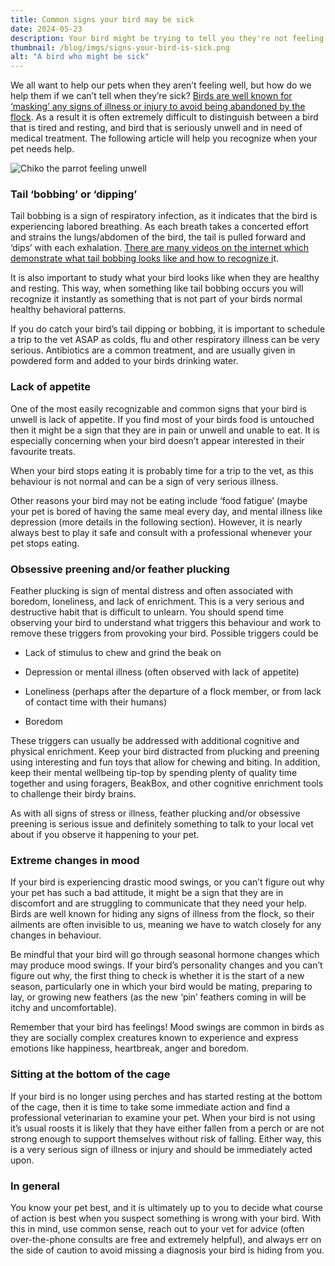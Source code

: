 ```yaml
---
title: Common signs your bird may be sick
date: 2024-05-23
description: Your bird might be trying to tell you they're not feeling well. Learn to read the signs!
thumbnail: /blog/imgs/signs-your-bird-is-sick.png
alt: "A bird who might be sick"
---
```


We all want to help our pets when they aren’t feeling well, but how do we help them if we can’t tell when they’re sick? [Birds are well known for ‘masking’ any signs of illness or injury to avoid being abandoned by the flock](https://currumbinvetservices.com.au/preservation-or-masking-reflex/ "https://currumbinvetservices.com.au/preservation-or-masking-reflex/ "). As a result it is often extremely difficult to distinguish between a bird that is tired and resting, and bird that is seriously unwell and in need of medical treatment. The following article will help you recognize when your pet needs help.

![Chiko the parrot feeling unwell](/blog/imgs/signs-your-bird-is-sick.png "Chiko the parrot feeling unwell")

### Tail ‘bobbing’ or ‘dipping’

Tail bobbing is a sign of respiratory infection, as it indicates that the bird is experiencing labored breathing. As each breath takes a concerted effort and strains the lungs/abdomen of the bird, the tail is pulled forward and ‘dips’ with each exhalation. [There are many videos on the internet which demonstrate what tail bobbing looks like and how to recognize i](https://www.youtube.com/results?search_query=tail+bobbing "https://www.youtube.com/results?search_query=tail+bobbing")t.

It is also important to study what your bird looks like when they are healthy and resting. This way, when something like tail bobbing occurs you will recognize it instantly as something that is not part of your birds normal healthy behavioral patterns.

If you do catch your bird’s tail dipping or bobbing, it is important to schedule a trip to the vet ASAP as colds, flu and other respiratory illness can be very serious. Antibiotics are a common treatment, and are usually given in powdered form and added to your birds drinking water.

### Lack of appetite

One of the most easily recognizable and common signs that your bird is unwell is lack of appetite. If you find most of your birds food is untouched then it might be a sign that they are in pain or unwell and unable to eat. It is especially concerning when your bird doesn’t appear interested in their favourite treats.

When your bird stops eating it is probably time for a trip to the vet, as this behaviour is not normal and can be a sign of very serious illness.

Other reasons your bird may not be eating include ‘food fatigue’ (maybe your pet is bored of having the same meal every day, and mental illness like depression (more details in the following section). However, it is nearly always best to play it safe and consult with a professional whenever your pet stops eating.

### Obsessive preening and/or feather plucking

Feather plucking is sign of mental distress and often associated with boredom, loneliness, and lack of enrichment. This is a very serious and destructive habit that is difficult to unlearn. You should spend time observing your bird to understand what triggers this behaviour and work to remove these triggers from provoking your bird. Possible triggers could be

-   Lack of stimulus to chew and grind the beak on
    
-   Depression or mental illness (often observed with lack of appetite)
    
-   Loneliness (perhaps after the departure of a flock member, or from lack of contact time with their humans)
    
-   Boredom
    

These triggers can usually be addressed with additional cognitive and physical enrichment. Keep your bird distracted from plucking and preening using interesting and fun toys that allow for chewing and biting. In addition, keep their mental wellbeing tip-top by spending plenty of quality time together and using foragers, BeakBox, and other cognitive enrichment tools to challenge their birdy brains.

As with all signs of stress or illness, feather plucking and/or obsessive preening is serious issue and definitely something to talk to your local vet about if you observe it happening to your pet.

### Extreme changes in mood

If your bird is experiencing drastic mood swings, or you can’t figure out why your pet has such a bad attitude, it might be a sign that they are in discomfort and are struggling to communicate that they need your help. Birds are well known for hiding any signs of illness from the flock, so their ailments are often invisible to us, meaning we have to watch closely for any changes in behaviour.

Be mindful that your bird will go through seasonal hormone changes which may produce mood swings. If your bird’s personality changes and you can’t figure out why, the first thing to check is whether it is the start of a new season, particularly one in which your bird would be mating, preparing to lay, or growing new feathers (as the new ‘pin’ feathers coming in will be itchy and uncomfortable).

Remember that your bird has feelings! Mood swings are common in birds as they are socially complex creatures known to experience and express emotions like happiness, heartbreak, anger and boredom.

### Sitting at the bottom of the cage

If your bird is no longer using perches and has started resting at the bottom of the cage, then it is time to take some immediate action and find a professional veterinarian to examine your pet. When your bird is not using it’s usual roosts it is likely that they have either fallen from a perch or are not strong enough to support themselves without risk of falling. Either way, this is a very serious sign of illness or injury and should be immediately acted upon.

### In general

You know your pet best, and it is ultimately up to you to decide what course of action is best when you suspect something is wrong with your bird. With this in mind, use common sense, reach out to your vet for advice (often over-the-phone consults are free and extremely helpful), and always err on the side of caution to avoid missing a diagnosis your bird is hiding from you.